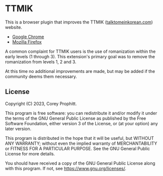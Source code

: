 # TTMIK

This is a browser plugin that improves the TTMIK
([talktomeinkorean.com](https://talktomeinkorean.com))
website.

- [Google Chrome](https://chrome.google.com/webstore/detail/talk-to-me-in-korean-impr/kopdaeamjkblpjkaojekdgplddicckba)
- [Mozilla Firefox](https://addons.mozilla.org/en-US/firefox/addon/talk-to-me-in-korean-improved/)

A common complaint for TTMIK users is the use of romanization within the early
levels (1 through 3). This extension's primary goal was to remove the
romanization from levels 1, 2 and 3.

At this time no additional improvements are made, but may be added if the
community deems them necessary.

## License

Copyright (C) 2023, Corey Prophitt.

This program is free software: you can redistribute it and/or modify
it under the terms of the GNU General Public License as published by
the Free Software Foundation, either version 3 of the License, or
(at your option) any later version.

This program is distributed in the hope that it will be useful,
but WITHOUT ANY WARRANTY; without even the implied warranty of
MERCHANTABILITY or FITNESS FOR A PARTICULAR PURPOSE. See the
GNU General Public License for more details.

You should have received a copy of the GNU General Public License
along with this program.  If not, see <https://www.gnu.org/licenses/>.
